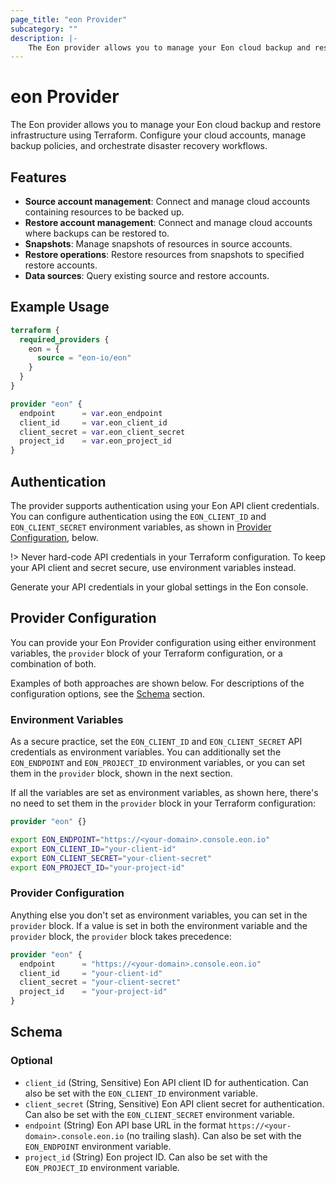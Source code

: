 ```yaml
---
page_title: "eon Provider"
subcategory: ""
description: |-
    The Eon provider allows you to manage your Eon cloud backup and restore infrastructure using Terraform. Configure your cloud accounts, manage backup policies, and orchestrate disaster recovery workflows.
---
```


# eon Provider

The Eon provider allows you to manage your Eon cloud backup and restore infrastructure using Terraform. Configure your cloud accounts, manage backup policies, and orchestrate disaster recovery workflows.

## Features

- **Source account management**: Connect and manage cloud accounts containing resources to be backed up.
- **Restore account management**: Connect and manage cloud accounts where backups can be restored to.
- **Snapshots**: Manage snapshots of resources in source accounts.
- **Restore operations**: Restore resources from snapshots to specified restore accounts.
- **Data sources**: Query existing source and restore accounts.

## Example Usage

```terraform
terraform {
  required_providers {
    eon = {
      source = "eon-io/eon"
    }
  }
}

provider "eon" {
  endpoint      = var.eon_endpoint
  client_id     = var.eon_client_id
  client_secret = var.eon_client_secret
  project_id    = var.eon_project_id
}
```

## Authentication

The provider supports authentication using your Eon API client credentials.
You can configure authentication using the `EON_CLIENT_ID` and `EON_CLIENT_SECRET` environment variables, as shown in [Provider Configuration], below.

!> Never hard-code API credentials in your Terraform configuration.
To keep your API client and secret secure, use environment variables instead.

Generate your API credentials in your global settings in the Eon console.

[Provider Configuration]: #provider-configuration

## Provider Configuration

You can provide your Eon Provider configuration using either environment variables, the `provider` block of your Terraform configuration, or a combination of both.

Examples of both approaches are shown below.
For descriptions of the configuration options, see the [Schema](#schema) section.

### Environment Variables

As a secure practice, set the `EON_CLIENT_ID` and `EON_CLIENT_SECRET` API credentials as environment variables.
You can additionally set the `EON_ENDPOINT` and `EON_PROJECT_ID` environment variables, or you can set them in the `provider` block, shown in the next section.

If all the variables are set as environment variables, as shown here, there's no need to set them in the `provider` block in your Terraform configuration:

```terraform
provider "eon" {}
```

```bash
export EON_ENDPOINT="https://<your-domain>.console.eon.io"
export EON_CLIENT_ID="your-client-id"
export EON_CLIENT_SECRET="your-client-secret"
export EON_PROJECT_ID="your-project-id"
```

### Provider Configuration

Anything else you don't set as environment variables, you can set in the `provider` block.
If a value is set in both the environment variable and the `provider` block, the `provider` block takes precedence:

```terraform
provider "eon" {
  endpoint      = "https://<your-domain>.console.eon.io"
  client_id     = "your-client-id"
  client_secret = "your-client-secret"
  project_id    = "your-project-id"
}
```

<!-- schema generated by tfplugindocs -->
## Schema

### Optional

- `client_id` (String, Sensitive) Eon API client ID for authentication. Can also be set with the `EON_CLIENT_ID` environment variable.
- `client_secret` (String, Sensitive) Eon API client secret for authentication. Can also be set with the `EON_CLIENT_SECRET` environment variable.
- `endpoint` (String) Eon API base URL in the format `https://<your-domain>.console.eon.io` (no trailing slash). Can also be set with the `EON_ENDPOINT` environment variable.
- `project_id` (String) Eon project ID. Can also be set with the `EON_PROJECT_ID` environment variable.
